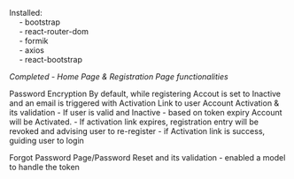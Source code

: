 Installed:   
&emsp; - bootstrap   
&emsp; - react-router-dom   
&emsp; - formik   
&emsp; - axios   
&emsp; - react-bootstrap   

*Completed - Home Page & Registration Page functionalities*

Password Encryption
By default, while registering Accout is set to Inactive and an email is triggered with Activation Link to user
Account Activation & its validation
    - If user is valid and Inactive - based on token expiry Account will be Activated.
    - If activation link expires, registration entry will be revoked and advising user to re-register
    - if Activation link is success, guiding user to login

Forgot Password Page/Password Reset and its validation - enabled a model to handle the token